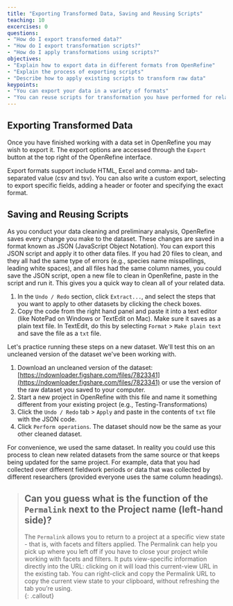 ```yaml
---
title: "Exporting Transformed Data, Saving and Reusing Scripts"
teaching: 10
excercises: 0
questions:
- "How do I export transformed data?"
- "How do I export transformation scripts?"
- "How do I apply transformations using scripts?"
objectives:
- "Explain how to export data in different formats from OpenRefine"
- "Explain the process of exporting scripts"
- "Describe how to apply existing scripts to transform raw data"
keypoints:
- "You can export your data in a variety of formats"
- "You can reuse scripts for transformation you have performed for related datasets"
---
```


## Exporting Transformed Data
Once you have finished working with a data set in OpenRefine you may wish to export it. The export options are accessed through the ```Export``` button at the top right of the OpenRefine interface.

Export formats support include HTML, Excel and comma- and tab-separated value (csv and tsv). You can also write a custom export, selecting to export specific fields, adding a header or footer and specifying the exact format.

## Saving and Reusing Scripts

As you conduct your data cleaning and preliminary analysis, OpenRefine saves every change you make to the dataset. These 
changes are saved in a format known as JSON (JavaScript Object Notation). You can export this JSON script and apply it to other data files. If you had 20 files to clean, and they all had the same type of errors (e.g., species name misspellings, leading white spaces), and all
files had the same column names, you could save the JSON script, open a new file to clean in OpenRefine, paste in the script and run it.
This gives you a quick way to clean all of your related data.

1. In the `Undo / Redo` section, click `Extract...`, and select the steps that you want to apply to other datasets by clicking the check boxes. 
2. Copy the code from the right hand panel and paste it into a text editor (like NotePad on Windows or TextEdit on Mac). Make sure it saves as a plain text file. In TextEdit, do this by selecting `Format` > `Make plain text` and save the file as a `txt` file. 

Let's practice running these steps on a new dataset. We'll test this on an uncleaned version of the dataset we've been working with. 

1. Download an uncleaned version of the dataset: [https://ndownloader.figshare.com/files/7823341](https://ndownloader.figshare.com/files/7823341) or use the version of the raw dataset you saved to your computer.  
2. Start a new project in OpenRefine with this file and name it something different from your existing project (e.g., Testing-Transformations) 
3. Click the `Undo / Redo` tab > `Apply` and paste in the contents of `txt` file with the JSON code. 
4. Click `Perform operations`. The dataset should now be the same as your other cleaned dataset.

For convenience, we used the same dataset. In reality you could use this process to clean new related datasets from the same source or that keeps being updated for the same project. For example, data that you had collected over different fieldwork periods or data that was collected by different researchers (provided everyone uses the same column headings). 


> ## Can you guess what is the function of the `Permalink` next to the Project name (left-hand side)?
> The `Permalink` allows you to return to a project at a specific view state - that is, with facets and filters applied. The Permalink can help you pick up where you left off if you have to close your project while working with facets and filters. It puts view-specific information directly into the URL: clicking on it will load this current-view URL in the existing tab. You can right-click and copy the Permalink URL to copy the current view state to your clipboard, without refreshing the tab you’re using.  
{: .callout}
